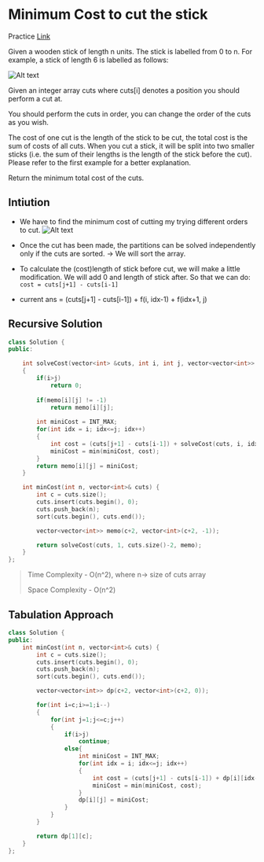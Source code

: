 # Minimum Cost to cut the stick

Practice [Link](https://leetcode.com/problems/minimum-cost-to-cut-a-stick/description/)

Given a wooden stick of length n units. The stick is labelled from 0 to n. For example, a stick of length 6 is labelled as follows:

![Alt text](/images/dp-b.png)

Given an integer array cuts where cuts[i] denotes a position you should perform a cut at.

You should perform the cuts in order, you can change the order of the cuts as you wish.

The cost of one cut is the length of the stick to be cut, the total cost is the sum of costs of all cuts. When you cut a stick, it will be split into two smaller sticks (i.e. the sum of their lengths is the length of the stick before the cut). Please refer to the first example for a better explanation.

Return the minimum total cost of the cuts.


## Intiution

- We have to find the minimum cost of cutting my trying different orders to cut.
![Alt text](/images/dp-c.png)

- Once the cut has been made, the partitions can be solved independently only if the cuts are sorted. -> We will sort the array.

- To calculate the (cost)length of stick before cut, we will make a little modification. We will add 0 and length of stick after. So that we can do: `cost = cuts[j+1] - cuts[i-1]`

- current ans = (cuts[j+1] - cuts[i-1]) + f(i, idx-1) + f(idx+1, j)
 

## Recursive Solution

```cpp
class Solution {
public:

    int solveCost(vector<int> &cuts, int i, int j, vector<vector<int>> &memo)
    {
        if(i>j)
            return 0;
        
        if(memo[i][j] != -1)
            return memo[i][j];
        
        int miniCost = INT_MAX;
        for(int idx = i; idx<=j; idx++)
        {
            int cost = (cuts[j+1] - cuts[i-1]) + solveCost(cuts, i, idx-1, memo) + solveCost(cuts, idx+1, j, memo);
            miniCost = min(miniCost, cost);
        }
        return memo[i][j] = miniCost;
    }

    int minCost(int n, vector<int>& cuts) {
        int c = cuts.size();
        cuts.insert(cuts.begin(), 0);
        cuts.push_back(n);
        sort(cuts.begin(), cuts.end());

        vector<vector<int>> memo(c+2, vector<int>(c+2, -1));

        return solveCost(cuts, 1, cuts.size()-2, memo);
    }
};
```


> Time Complexity - O(n^2), where n-> size of cuts array
> 
> Space Complexity - O(n^2)

## Tabulation Approach

```cpp
class Solution {
public:
    int minCost(int n, vector<int>& cuts) {
        int c = cuts.size();
        cuts.insert(cuts.begin(), 0);
        cuts.push_back(n);
        sort(cuts.begin(), cuts.end());

        vector<vector<int>> dp(c+2, vector<int>(c+2, 0));

        for(int i=c;i>=1;i--)
        {
            for(int j=1;j<=c;j++)
            {
                if(i>j)
                    continue;
                else{
                    int miniCost = INT_MAX;
                    for(int idx = i; idx<=j; idx++)
                    {
                        int cost = (cuts[j+1] - cuts[i-1]) + dp[i][idx-1] + dp[idx+1][j];
                        miniCost = min(miniCost, cost);
                    }
                    dp[i][j] = miniCost;
                }
            }
        }

        return dp[1][c];
    }
};
```